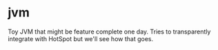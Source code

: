 # jvm

Toy JVM that might be feature complete one day. Tries to transparently integrate with HotSpot but we'll see how that goes.

